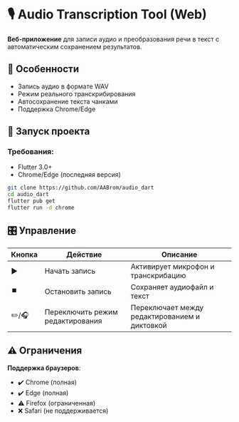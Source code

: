 # 🎙️ Audio Transcription Tool (Web)

**Веб-приложение** для записи аудио и преобразования речи в текст с автоматическим сохранением результатов.

## 📌 Особенности
- Запись аудио в формате WAV
- Режим реального транскрибирования
- Автосохранение текста чанками
- Поддержка Chrome/Edge

## 🚀 Запуск проекта

### Требования:
- Flutter 3.0+
- Chrome/Edge (последняя версия)

```bash
git clone https://github.com/AABrom/audio_dart
cd audio_dart
flutter pub get
flutter run -d chrome

```

## 🎛️ Управление

| Кнопка | Действие | Описание |
|--------|----------|----------|
| ▶️ | Начать запись | Активирует микрофон и транскрибацию |
| ⏹️ | Остановить запись | Сохраняет аудиофайл и текст |
| ✏️/🎧 | Переключить режим редактирования | Переключает между редактированием и диктовкой |


## ⚠️ Ограничения

**Поддержка браузеров**:
- ✔️ Chrome (полная)
- ✔️ Edge (полная)
- ⚠️ Firefox (ограниченная)
- ❌ Safari (не поддерживается)